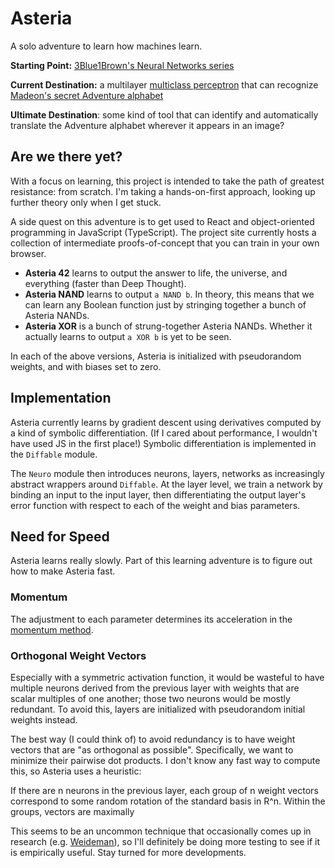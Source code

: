 # Asteria

A solo adventure to learn how machines learn.

**Starting Point:** [3Blue1Brown's Neural Networks series](https://www.youtube.com/playlist?list=PLZHQObOWTQDNU6R1_67000Dx_ZCJB-3pi)

**Current Destination:** a multilayer [multiclass perceptron](https://en.wikipedia.org/wiki/Perceptron#Multiclass_perceptron) that can recognize [Madeon's secret Adventure alphabet](https://madeon.fandom.com/wiki/Adventure_alphabet)

**Ultimate Destination**: some kind of tool that can identify and automatically translate the Adventure alphabet wherever it appears in an image?

## Are we there yet?

With a focus on learning, this project is intended to take the path of greatest resistance: from scratch. I'm taking a hands-on-first approach, looking up further theory only when I get stuck.

A side quest on this adventure is to get used to React and object-oriented programming in JavaScript (TypeScript). The project site currently hosts a collection of intermediate proofs-of-concept that you can train in your own browser.

* **Asteria 42** learns to output the answer to life, the universe, and everything (faster than Deep Thought).
* **Asteria NAND** learns to output `a NAND b`. In theory, this means that we can learn any Boolean function just by stringing together a bunch of Asteria NANDs.
* **Asteria XOR** is a bunch of strung-together Asteria NANDs. Whether it actually learns to output `a XOR b`  is yet to be seen.

In each of the above versions, Asteria is initialized with pseudorandom weights, and with biases set to zero.

## Implementation

Asteria currently learns by gradient descent using derivatives computed by a kind of symbolic differentiation. (If I cared about performance, I wouldn't have used JS in the first place!) Symbolic differentiation is implemented in the `Diffable` module.

The `Neuro` module then introduces neurons, layers, networks as increasingly abstract wrappers around `Diffable`. At the layer level, we train a network by binding an input to the input layer, then differentiating the output layer's error function with respect to each of the weight and bias parameters.

## Need for Speed

Asteria learns really slowly. Part of this learning adventure is to figure out how to make Asteria fast.

### Momentum

The adjustment to each parameter determines its acceleration in the [momentum method](https://en.wikipedia.org/wiki/Stochastic_gradient_descent#Momentum).

### Orthogonal Weight Vectors

Especially with a symmetric activation function, it would be wasteful to have multiple neurons derived from the previous layer with weights that are scalar multiples of one another; those two neurons would be mostly redundant. To avoid this, layers are initialized with pseudorandom initial weights instead.

The best way (I could think of) to avoid redundancy is to have weight vectors that are "as orthogonal as possible". Specifically, we want to minimize their pairwise dot products. I don't know any fast way to compute this, so Asteria uses a heuristic:

If there are n neurons in the previous layer, each group of n weight vectors correspond to some random rotation of the standard basis in R^n. Within the groups, vectors are maximally 

This seems to be an uncommon technique that occasionally comes up in research (e.g. [Weideman](https://hjweide.github.io/orthogonal-initialization-in-convolutional-layers)), so I'll definitely be doing more testing to see if it is empirically useful. Stay turned for more developments.

